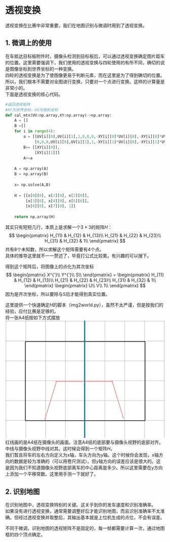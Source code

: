 # 透视变换
透视变换在比赛中非常重要，我们在地图识别与微调时用到了透视变换。
## 1. 微调上的使用
在车抵达目标板附件时，摄像头检测到目标板后，可以通过透视变换确定图片距车的位置。这里需要强调下，我们使用的透视变换与四轮使用的有所不同，确切的说是图像坐标到世界坐标的一种变换。    
四轮的透视变换是为了使图像更易于判断元素，而在这里是为了得到确切的位置。所以，我们根本不需要对全图进行变换，只要对一个点进行变换。这样的计算量是非常小的。  
下面是透视变换的核心代码。
```python
#返回透视矩阵
#XY为世界坐标，UV为相机坐标
def cal_mtx(UV:np.array,XY:np.array)->np.array:
    A = []
    B =[]
    for i in range(4):
        a = [[UV[i][0],UV[i][1],1,0,0,0,-XY[i][0]*UV[i][0],-XY[i][0]*UV[i][1]],
             [0,0,0,UV[i][0],UV[i][1],1,-XY[i][1]*UV[i][0],-XY[i][1]*UV[i][1]]]
        B+= [[XY[i][0]],
             [XY[i][1]]]
        A+=a

    A = np.array(A)
    B = np.array(B)

    x= np.solve(A,B)

    H = [[x[0][0], x[1][0], x[2][0]],
         [x[3][0], x[4][0], x[5][0]],
         [x[6][0], x[7][0], 1]]

    return np.array(H)
```
其实只有短短几行，本质上是求解一个$3\times3$的矩阵$H$：
$$                  
  \begin{pmatrix} 
    H_{11} & H_{12} & H_{13}\\  
    H_{21} & H_{22} & H_{23}\\  
    H_{31} & H_{32} & 1\\
  \end{pmatrix}              
$$
共有8个未知数，所以求解这个矩阵需要有4个点。    
具体的推导这里就不一一赘述了，毕竟打公式比较累。有兴趣的可以搜下。  

得到这个矩阵后，将图像上的点化为其次坐标
$$
  \begin{pmatrix} 
    X^{'}\\
    Y^{'}\\
    S\\
  \end{pmatrix} =
  \begin{pmatrix} 
    H_{11} & H_{12} & H_{13}\\  
    H_{21} & H_{22} & H_{23}\\  
    H_{31} & H_{32} & 1\\
  \end{pmatrix}   
  \begin{pmatrix} 
    U\\
    V\\
    1\\
  \end{pmatrix}   
$$
因为是齐次坐标，所以要除与S后才能得到真实位置。

这里提供一个快速确定$H$的脚本（img2world.py），虽然不太严谨，但是按我们的经验，应付比赛是足够的。   
将一张A4纸按如下方式摆放  
![使用方法](./使用方法.jpg)    
红线画的是A4纸在摄像头的画面。注意A4纸的底部要与摄像头视野的底部对齐。中线与摄像头视野中线对其。这时候会得到一个矩阵$H$。   
我们暂且将车的左右方向定义为x轴，车头方向为y轴。这个时候你会发现，x轴方向的数据是较为准确的（可以用卷尺测试）。但y轴方向的误差应该是很大的。这是因为我们不知道摄像头视野底部离车的中心距离是多少。所以这里需要在y方向上添加一个平移常数。这里用手测一下就好了。
## 2. 识别地图
在识别地图中，透视变换特别的关键。这关乎到你的发车速度和识别准确率。    
如果没有进行透视变换，通常需要调整好后才能识别地图，而且识别准确率不太准确。但经过透视变换并取整后，其输出基本就是上位机生成的点位，不会有误差。  

不同于微调，识别地图的透视矩阵不是固定的，每一帧都需要计算一次，通过地图框的四个顶点确定。




